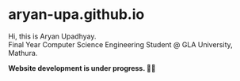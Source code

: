 # aryan-upa.github.io

Hi, this is Aryan Upadhyay. <br>
Final Year Computer Science Engineering Student @ GLA University, Mathura.

**Website development is under progress. 👷‍♂️**
